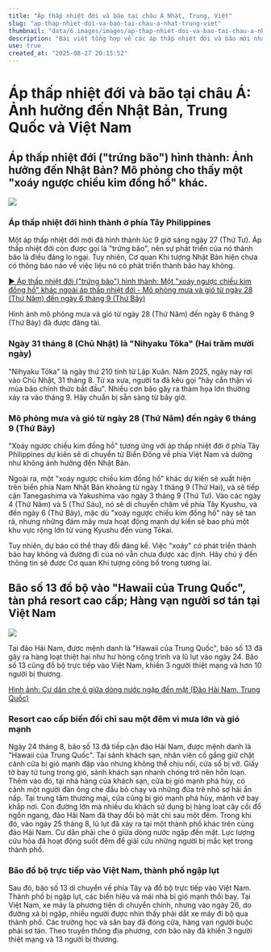 ```yaml
---
title: "Áp thấp nhiệt đới và bão tại châu Á Nhật, Trung, Việt"
slug: "ap-thap-nhiet-doi-va-bao-tai-chau-a-nhat-trung-viet"
thumbnail: "data/6.images/images/ap-thap-nhiet-doi-va-bao-tai-chau-a-nhat-trung-viet.webp"
description: "Bài viết tổng hợp về các áp thấp nhiệt đới và bão mới nhất tại châu Á, dự báo ảnh hưởng đến Nhật Bản, cũng như thiệt hại do bão số 13 gây ra tại Hải Nam (Trung Quốc) và Việt Nam."
use: true
created_at: "2025-08-27 20:15:52"
---
```


# Áp thấp nhiệt đới và bão tại châu Á: Ảnh hưởng đến Nhật Bản, Trung Quốc và Việt Nam

## Áp thấp nhiệt đới ("trứng bão") hình thành: Ảnh hưởng đến Nhật Bản? Mô phỏng cho thấy một "xoáy ngược chiều kim đồng hồ" khác.

![](/images/20250827-22132187-mbcnewsv-000-3-view.webp)

### Áp thấp nhiệt đới hình thành ở phía Tây Philippines

Một áp thấp nhiệt đới mới đã hình thành lúc 9 giờ sáng ngày 27 (Thứ Tư). Áp thấp nhiệt đới còn được gọi là "trứng bão", nên sự phát triển của nó thành bão là điều đáng lo ngại. Tuy nhiên, Cơ quan Khí tượng Nhật Bản hiện chưa có thông báo nào về việc liệu nó có phát triển thành bão hay không.

[▶︎ Áp thấp nhiệt đới ("trứng bão") hình thành: Một "xoáy ngược chiều kim đồng hồ" khác ngoài áp thấp nhiệt đới - Mô phỏng mưa và gió từ ngày 28 (Thứ Năm) đến ngày 6 tháng 9 (Thứ Bảy)](https://newsdig.tbs.co.jp/articles/gallery/2132187?utm_source=news.yahoo.co.jp&utm_medium=referral&utm_campaign=partnerLink&ex_position=photo&ex_id=2132187&image=2)

Hình ảnh mô phỏng mưa và gió từ ngày 28 (Thứ Năm) đến ngày 6 tháng 9 (Thứ Bảy) đã được đăng tải.

### Ngày 31 tháng 8 (Chủ Nhật) là "Nihyaku Tōka" (Hai trăm mười ngày)

"Nihyaku Tōka" là ngày thứ 210 tính từ Lập Xuân. Năm 2025, ngày này rơi vào Chủ Nhật, 31 tháng 8. Từ xa xưa, người ta đã kêu gọi "hãy cẩn thận vì mùa bão chính thức bắt đầu". Nhiều cơn bão gây ra thảm họa lớn thường xảy ra vào tháng 9. Hãy chuẩn bị sẵn sàng từ bây giờ.

### Mô phỏng mưa và gió từ ngày 28 (Thứ Năm) đến ngày 6 tháng 9 (Thứ Bảy)

"Xoáy ngược chiều kim đồng hồ" tương ứng với áp thấp nhiệt đới ở phía Tây Philippines dự kiến sẽ di chuyển từ Biển Đông về phía Việt Nam và dường như không ảnh hưởng đến Nhật Bản.

Ngoài ra, một "xoáy ngược chiều kim đồng hồ" khác dự kiến sẽ xuất hiện trên biển phía Nam Nhật Bản khoảng từ ngày 1 tháng 9 (Thứ Hai), và sẽ tiếp cận Tanegashima và Yakushima vào ngày 3 tháng 9 (Thứ Tư). Vào các ngày 4 (Thứ Năm) và 5 (Thứ Sáu), nó sẽ di chuyển chậm về phía Tây Kyushu, và đến ngày 6 (Thứ Bảy), mặc dù "xoáy ngược chiều kim đồng hồ" này sẽ tan rã, nhưng những đám mây mưa hoạt động mạnh dự kiến sẽ bao phủ một khu vực rộng lớn từ vùng Kyushu đến vùng Tōkai.

Tuy nhiên, dự báo có thể thay đổi đáng kể. Việc "xoáy" có phát triển thành bão hay không và đường đi của nó vẫn chưa được xác định. Hãy chú ý đến thông tin sẽ được Cơ quan Khí tượng công bố trong tương lai.

## Bão số 13 đổ bộ vào "Hawaii của Trung Quốc", tàn phá resort cao cấp; Hàng vạn người sơ tán tại Việt Nam

![](/images/20250827-01022217-fnnprimev-000-1-view.webp)

Tại đảo Hải Nam, được mệnh danh là "Hawaii của Trung Quốc", bão số 13 đã gây ra hàng loạt thiệt hại như hư hỏng công trình và lũ lụt vào ngày 24. Bão số 13 cũng đổ bộ trực tiếp vào Việt Nam, khiến 3 người thiệt mạng và hơn 10 người bị thương.

[Hình ảnh: Cư dân che ô giữa dòng nước ngập đến mặt (Đảo Hải Nam, Trung Quốc)](https://www.fnn.jp/articles/gallery/922217?utm_source=headlines.yahoo.co.jp&utm_medium=referral&utm_campaign=partnerLink&image=4)

### Resort cao cấp biến đổi chỉ sau một đêm vì mưa lớn và gió mạnh

Ngày 24 tháng 8, bão số 13 đã tiếp cận đảo Hải Nam, được mệnh danh là "Hawaii của Trung Quốc".
Tại sảnh khách sạn, nhân viên cố gắng giữ chặt cánh cửa bị gió mạnh đập vào nhưng không thể chịu nổi, cửa sổ bị vỡ. Giấy tờ bay tứ tung trong gió, sảnh khách sạn nhanh chóng trở nên hỗn loạn.
Thêm vào đó, tại nhà hàng của khách sạn, cửa bị gió mạnh phá hủy, có cảnh một người đàn ông che đầu bỏ chạy và những đứa trẻ nhỏ sợ hãi ẩn nấp.
Tại trung tâm thương mại, cửa cũng bị gió mạnh phá hủy, mảnh vỡ bay khắp nơi.
Con đường lớn mà nhiều du khách sử dụng bị hàng loạt cây cối đổ ngổn ngang, đảo Hải Nam đã thay đổi bộ mặt chỉ sau một đêm.
Trong khi đó, vào ngày 25 tháng 8, lũ lụt đã xảy ra tại một thành phố khác trên cùng đảo Hải Nam. Cư dân phải che ô giữa dòng nước ngập đến mặt. Lực lượng cứu hỏa đã hoạt động suốt đêm để giải cứu những người bị mắc kẹt trong thành phố.

### Bão đổ bộ trực tiếp vào Việt Nam, thành phố ngập lụt

Sau đó, bão số 13 di chuyển về phía Tây và đổ bộ trực tiếp vào Việt Nam.
Thành phố bị ngập lụt, các biển hiệu và mái nhà bị gió mạnh thổi bay.
Tại Việt Nam, xe máy là phương tiện di chuyển chính, nhưng vào ngày 26, do đường xá bị ngập, nhiều người được nhìn thấy phải dắt xe máy đi bộ qua thành phố. Các trường học và sân bay đã đóng cửa, hàng vạn người buộc phải sơ tán.
Theo truyền thông địa phương, cơn bão này đã khiến 3 người thiệt mạng và 13 người bị thương.
